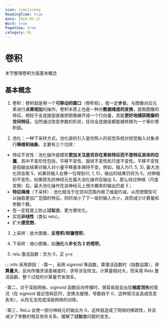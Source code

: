 ```yaml
---
icon: juanjiceng
ReadingTime: true
date: 2024-05-27
Word: true
PageView: true
category: ML
---
```


# 卷积

本节整理卷积方面基本概念

## 基本概念

1. 卷积：卷积就是用一个**可移动的窗口**（卷积核），按一定**步长**，与图像对应元素进行**点乘相加**的操作。卷积本质上也是一种对**数据维度的变换**，提取图像的特征，相较于全连接层直接把图像展开成一个行向量，其能**更好地捕获图像的空间特征**，当然通过改变参数的形状，任何全连接层都能被转换为一个等价卷积层。

2. 池化：一种下采样方式，池化层的引入是仿照人的视觉系统对视觉输入对象进行**降维和抽象**。主要有三个功效：

- 特征不变性：池化操作是模型**更加关注是否存在某些特征而不是特征具体的位置**。其中不变形性包括，平移不变性、旋转不变性和尺度不变性。平移不变性是指输出结果对输入对小量平移基本保持不变，例如，输入为(1, 5, 3), 最大池化将会取 5，如果将输入右移一位得到(0, 1, 5)，输出的结果仍将为 5。对伸缩的不变形，如果原先的神经元在最大池化操作后输出 5，那么经过伸缩（尺度变换）后，最大池化操作在该神经元上很大概率的输出仍是 5；
- **特征降维**（下采样）：池化相当于在空间范围内做了维度约减，从而使模型可以抽取更加广范围的特征。同时减小了下一层的输入大小，进而减少计算量和参数个数。
- 在一定程度上防止**过拟合**，更方便优化。
- 实现**非线性**（类似 relu）。
- 扩大**感受野**。

3. 上采样：放大图像，**反卷积/转置卷积**。

4. 下采样：缩小图像，如**池化**与**步长为 2 的卷积**。

5. relu 激活函数：负为 0，正 y=x

::: info 采用原因： -第一，采用 sigmoid 等函数，算激活函数时（指数运算），**计算量大**，反向传播求误差梯度时，求导涉及除法，计算量相对大，而采用 Relu 激活函数，整个过程的计算量节省很多。

-第二，对于深层网络，sigmoid 函数反向传播时，很容易就会出现**梯度消失**的情况（在 sigmoid 接近饱和区时，变换太缓慢，导数趋于 0，这种情况会造成信息丢失），从而无法完成深层网络的训练。

-第三，ReLu 会使一部分神经元的输出为 0，这样就造成了网络的稀疏性，并且减少了参数的相互依存关系，缓解了**过拟合**问题的发生。
